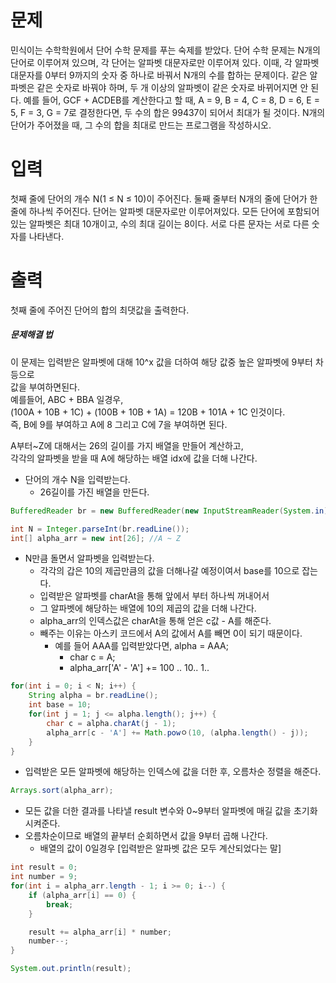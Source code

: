 # 문제
민식이는 수학학원에서 단어 수학 문제를 푸는 숙제를 받았다.
단어 수학 문제는 N개의 단어로 이루어져 있으며, 각 단어는 알파벳 대문자로만 이루어져 있다. 이때, 각 알파벳 대문자를 0부터 9까지의 숫자 중 하나로 바꿔서 N개의 수를 합하는 문제이다. 같은 알파벳은 같은 숫자로 바꿔야 하며, 두 개 이상의 알파벳이 같은 숫자로 바뀌어지면 안 된다.
예를 들어, GCF + ACDEB를 계산한다고 할 때, A = 9, B = 4, C = 8, D = 6, E = 5, F = 3, G = 7로 결정한다면, 두 수의 합은 99437이 되어서 최대가 될 것이다.
N개의 단어가 주어졌을 때, 그 수의 합을 최대로 만드는 프로그램을 작성하시오.

# 입력
첫째 줄에 단어의 개수 N(1 ≤ N ≤ 10)이 주어진다. 둘째 줄부터 N개의 줄에 단어가 한 줄에 하나씩 주어진다. 단어는 알파벳 대문자로만 이루어져있다. 모든 단어에 포함되어 있는 알파벳은 최대 10개이고, 수의 최대 길이는 8이다. 서로 다른 문자는 서로 다른 숫자를 나타낸다.

# 출력
첫째 줄에 주어진 단어의 합의 최댓값을 출력한다.


##### 문제해결 법
이 문제는 입력받은 알파벳에 대해 10^x 값을 더하여 해당 값중 높은 알파벳에 9부터 차등으로    
값을 부여하면된다.  
예를들어, ABC + BBA 일경우,   
(100A + 10B + 1C) + (100B + 10B + 1A) = 120B + 101A + 1C 인것이다.   
즉, B에 9를 부여하고 A에 8 그리고 C에 7을 부여하면 된다.   

A부터~Z에 대해서는 26의 길이를 가지 배열을 만들어 계산하고,    
각각의 알파벳을 받을 때 A에 해당하는 배열 idx에 값을 더해 나간다.   

- 단어의 개수 N을 입력받는다.
  - 26길이를 가진 배열을 만든다.
```java
BufferedReader br = new BufferedReader(new InputStreamReader(System.in));

int N = Integer.parseInt(br.readLine());
int[] alpha_arr = new int[26]; //A ~ Z
```

- N만큼 돌면서 알파벳을 입력받는다.
  - 각각의 갑은 10의 제곱만큼의 값을 더해나갈 예정이여서 base를 10으로 잡는다.
  - 입력받은 알파벳를 charAt을 통해 앞에서 부터 하나씩 꺼내어서
  - 그 알파벳에 해당하는 배열에 10의 제곱의 값을 더해 나간다.
  - alpha_arr의 인덱스값은 charAt을 통해 얻은 c값 - A를 해준다.
  - 빼주는 이유는 아스키 코드에서 A의 값에서 A를 빼면 0이 되기 때문이다. 
    - 예를 들어 AAA를 입력받았다면, alpha = AAA;
      - char c = A;
      - alpha_arr['A' - 'A'] += 100 .. 10.. 1..
```java
for(int i = 0; i < N; i++) {
    String alpha = br.readLine();
    int base = 10;
    for(int j = 1; j <= alpha.length(); j++) {
        char c = alpha.charAt(j - 1);
        alpha_arr[c - 'A'] += Math.powㅇ(10, (alpha.length() - j));
    }
}

```
- 입력받은 모든 알파벳에 해당하는 인덱스에 값을 더한 후, 오름차순 정렬을 해준다.
```java
Arrays.sort(alpha_arr);
```
- 모든 값을 더한 결과를 나타낼 result 변수와 0~9부터 알파벳에 매길 값을 초기화 시켜준다.
- 오름차순이므로 배열의 끝부터 순회하면서 값을 9부터 곱해 나간다. 
  - 배열의 값이 0일경우 [입력받은 알파벳 값은 모두 계산되었다는 말]
```java
int result = 0;
int number = 9;
for(int i = alpha_arr.length - 1; i >= 0; i--) {
    if (alpha_arr[i] == 0) {
        break;
    }

    result += alpha_arr[i] * number;
    number--;
}

System.out.println(result);


```

